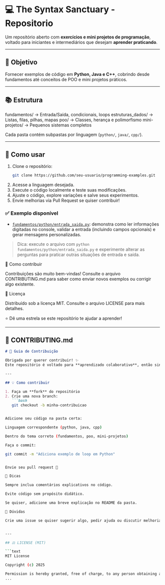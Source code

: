 # 💻 The Syntax Sanctuary - Repositorio

Um repositório aberto com **exercícios e mini projetos de programação**, voltado para iniciantes e intermediários que desejam **aprender praticando**.

---

## 🧩 Objetivo
Fornecer exemplos de código em **Python, Java e C++**, cobrindo desde fundamentos até conceitos de POO e mini projetos práticos.

---

## 📚 Estrutura

fundamentos/ → Entrada/Saída, condicionais, loops
estruturas_dados/ → Listas, filas, pilhas, mapas
poo/ → Classes, herança e polimorfismo
mini-projetos/ → Pequenos sistemas completos


Cada pasta contém subpastas por linguagem (`python/`, `java/`, `cpp/`).

---

## 🚀 Como usar

1. Clone o repositório:
   ```bash
   git clone https://github.com/seu-usuario/programming-examples.git
   ```
2. Acesse a linguagem desejada.
3. Execute o código localmente e teste suas modificações.
4. Ajuste o código, explore variações e salve seus experimentos.
5. Envie melhorias via Pull Request se quiser contribuir!

### ✅ Exemplo disponível

- [`fundamentos/python/entrada_saida.py`](fundamentos/python/entrada_saida.py): demonstra como ler informações digitadas no
  console, validar a entrada (incluindo campos opcionais) e gerar mensagens personalizadas.

> Dica: execute o arquivo com `python fundamentos/python/entrada_saida.py` e experimente alterar as perguntas
> para praticar outras situações de entrada e saída.

🤝 Como contribuir

Contribuições são muito bem-vindas!
Consulte o arquivo CONTRIBUTING.md
 para saber como enviar novos exemplos ou corrigir algo existente.

📄 Licença

Distribuído sob a licença MIT. Consulte o arquivo LICENSE
 para mais detalhes.

⭐ Dê uma estrela se este repositório te ajudar a aprender!


---

## 🧠 CONTRIBUTING.md

```markdown
# 🧠 Guia de Contribuição

Obrigada por querer contribuir! ✨  
Este repositório é voltado para **aprendizado colaborativo**, então sinta-se à vontade para enviar exemplos, melhorias ou correções.

---

## 💡 Como contribuir

1. Faça um **fork** do repositório
2. Crie uma nova branch:
   ```bash
   git checkout -b minha-contribuicao


Adicione seu código na pasta certa:

Linguagem correspondente (python, java, cpp)

Dentro do tema correto (fundamentos, poo, mini-projetos)

Faça o commit:

git commit -m "Adiciona exemplo de loop em Python"


Envie seu pull request 🚀

🧩 Dicas

Sempre inclua comentários explicativos no código.

Evite código sem propósito didático.

Se quiser, adicione uma breve explicação no README da pasta.

💬 Dúvidas

Crie uma issue se quiser sugerir algo, pedir ajuda ou discutir melhorias.


---

## ⚖️ LICENSE (MIT)

```text
MIT License

Copyright (c) 2025

Permission is hereby granted, free of charge, to any person obtaining a copy
...
